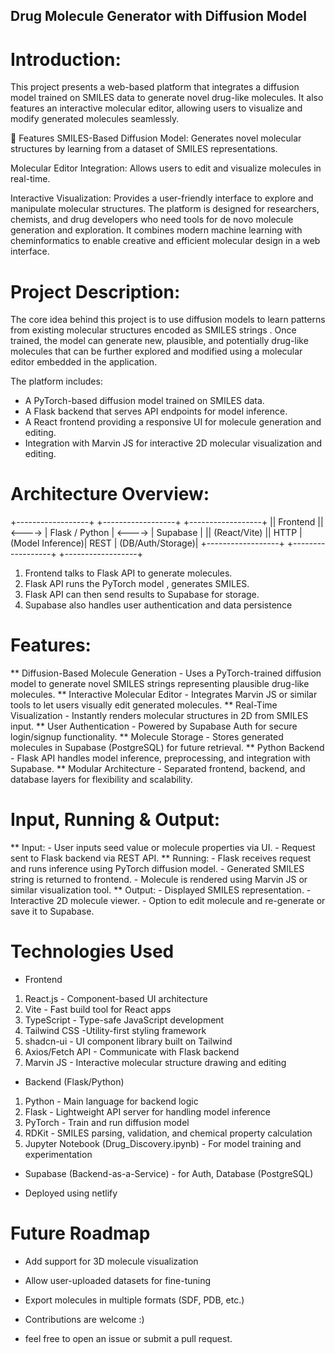 ## Drug Molecule Generator with Diffusion Model

# Introduction:
This project presents a web-based platform that integrates a diffusion model trained on SMILES data to generate novel drug-like molecules. It also features an interactive molecular editor, allowing users to visualize and modify generated molecules seamlessly.

🚀 Features
SMILES-Based Diffusion Model: Generates novel molecular structures by learning from a dataset of SMILES representations.

Molecular Editor Integration: Allows users to edit and visualize molecules in real-time.

Interactive Visualization: Provides a user-friendly interface to explore and manipulate molecular structures.
The platform is designed for researchers, chemists, and drug developers who need tools for de novo molecule generation and exploration. It combines modern machine learning with cheminformatics to enable creative and efficient molecular design in a web interface.

# Project Description:
The core idea behind this project is to use diffusion models to learn patterns from existing molecular structures encoded as SMILES strings . Once trained, the model can generate new, plausible, and potentially drug-like molecules that can be further explored and modified using a molecular editor embedded in the application.

The platform includes:

- A PyTorch-based diffusion model trained on SMILES data.
- A Flask backend that serves API endpoints for model inference.
- A React frontend providing a responsive UI for molecule generation and editing.
- Integration with Marvin JS for interactive 2D molecular visualization and editing.

# Architecture Overview:

+------------------+        +------------------+        +------------------+
||     Frontend     || <----> |   Flask / Python | <----> |    Supabase      |
|| (React/Vite)     || HTTP   | (Model Inference)| REST   | (DB/Auth/Storage)|
+------------------+        +------------------+        +------------------+

1. Frontend talks to Flask API to generate molecules.
2. Flask API runs the PyTorch model , generates SMILES.
3. Flask API can then send results to Supabase for storage.
4. Supabase also handles user authentication and data persistence


# Features:

** Diffusion-Based Molecule Generation - Uses a PyTorch-trained diffusion model to generate novel SMILES strings representing plausible drug-like molecules.
** Interactive Molecular Editor - Integrates Marvin JS or similar tools to let users visually edit generated molecules.
** Real-Time Visualization - Instantly renders molecular structures in 2D from SMILES input.
** User Authentication - Powered by Supabase Auth for secure login/signup functionality.
** Molecule Storage - Stores generated molecules in Supabase (PostgreSQL) for future retrieval.
** Python Backend - Flask API handles model inference, preprocessing, and integration with Supabase.
** Modular Architecture - Separated frontend, backend, and database layers for flexibility and scalability.

# Input, Running & Output:

** Input:
      - User inputs seed value or molecule properties via UI.
      - Request sent to Flask backend via REST API.
** Running:
      - Flask receives request and runs inference using PyTorch diffusion model.
      - Generated SMILES string is returned to frontend.
      - Molecule is rendered using Marvin JS or similar visualization tool.
** Output:
      - Displayed SMILES representation.
      - Interactive 2D molecule viewer.
      - Option to edit molecule and re-generate or save it to Supabase.



# Technologies Used

- Frontend

1. React.js - Component-based UI architecture
2. Vite - Fast build tool for React apps
3. TypeScript - Type-safe JavaScript development
4. Tailwind CSS -Utility-first styling framework
5. shadcn-ui - UI component library built on Tailwind
6. Axios/Fetch API - Communicate with Flask backend
7. Marvin JS - Interactive molecular structure drawing and editing

- Backend (Flask/Python)
  
1. Python - Main language for backend logic
2. Flask - Lightweight API server for handling model inference
3. PyTorch - Train and run diffusion model
4. RDKit - SMILES parsing, validation, and chemical property calculation
5. Jupyter Notebook (Drug_Discovery.ipynb) - For model training and experimentation

- Supabase (Backend-as-a-Service) - for Auth, Database (PostgreSQL)

- Deployed using netlify

# Future Roadmap
- Add support for 3D molecule visualization
- Allow user-uploaded datasets for fine-tuning
- Export molecules in multiple formats (SDF, PDB, etc.)

- Contributions are welcome :)
- feel free to open an issue or submit a pull request.
